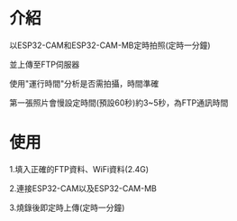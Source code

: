 介紹
=
以ESP32-CAM和ESP32-CAM-MB定時拍照(定時一分鐘)

並上傳至FTP伺服器

使用"運行時間"分析是否需拍攝，時間準確

第一張照片會慢設定時間(預設60秒)約3~5秒，為FTP通訊時間

使用
=
1.填入正確的FTP資料、WiFi資料(2.4G)

2.連接ESP32-CAM以及ESP32-CAM-MB

3.燒錄後即定時上傳(定時一分鐘)
    
